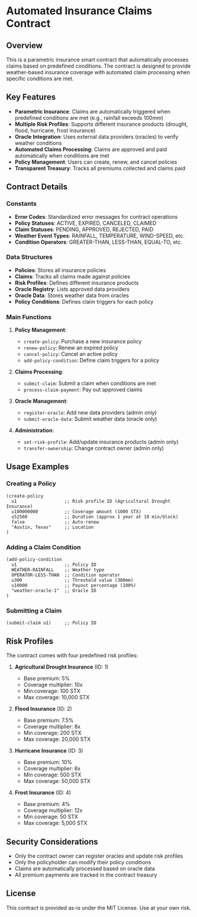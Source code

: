 # Automated Insurance Claims Contract

## Overview

This is a parametric insurance smart contract that automatically processes claims based on predefined conditions. The contract is designed to provide weather-based insurance coverage with automated claim processing when specific conditions are met.

## Key Features

- **Parametric Insurance**: Claims are automatically triggered when predefined conditions are met (e.g., rainfall exceeds 100mm)
- **Multiple Risk Profiles**: Supports different insurance products (drought, flood, hurricane, frost insurance)
- **Oracle Integration**: Uses external data providers (oracles) to verify weather conditions
- **Automated Claims Processing**: Claims are approved and paid automatically when conditions are met
- **Policy Management**: Users can create, renew, and cancel policies
- **Transparent Treasury**: Tracks all premiums collected and claims paid

## Contract Details

### Constants

- **Error Codes**: Standardized error messages for contract operations
- **Policy Statuses**: ACTIVE, EXPIRED, CANCELED, CLAIMED
- **Claim Statuses**: PENDING, APPROVED, REJECTED, PAID
- **Weather Event Types**: RAINFALL, TEMPERATURE, WIND-SPEED, etc.
- **Condition Operators**: GREATER-THAN, LESS-THAN, EQUAL-TO, etc.

### Data Structures

- **Policies**: Stores all insurance policies
- **Claims**: Tracks all claims made against policies
- **Risk Profiles**: Defines different insurance products
- **Oracle Registry**: Lists approved data providers
- **Oracle Data**: Stores weather data from oracles
- **Policy Conditions**: Defines claim triggers for each policy

### Main Functions

1. **Policy Management**:
   - `create-policy`: Purchase a new insurance policy
   - `renew-policy`: Renew an expired policy
   - `cancel-policy`: Cancel an active policy
   - `add-policy-condition`: Define claim triggers for a policy

2. **Claims Processing**:
   - `submit-claim`: Submit a claim when conditions are met
   - `process-claim-payment`: Pay out approved claims

3. **Oracle Management**:
   - `register-oracle`: Add new data providers (admin only)
   - `submit-oracle-data`: Submit weather data (oracle only)

4. **Administration**:
   - `set-risk-profile`: Add/update insurance products (admin only)
   - `transfer-ownership`: Change contract owner (admin only)

## Usage Examples

### Creating a Policy

```clarity
(create-policy 
  u1                  ;; Risk profile ID (Agricultural Drought Insurance)
  u100000000          ;; Coverage amount (1000 STX)
  u52560              ;; Duration (approx 1 year at 10 min/block)
  false               ;; Auto-renew
  "Austin, Texas"     ;; Location
)
```

### Adding a Claim Condition

```clarity
(add-policy-condition
  u1                  ;; Policy ID
  WEATHER-RAINFALL    ;; Weather type
  OPERATOR-LESS-THAN  ;; Condition operator
  u300                ;; Threshold value (300mm)
  u10000              ;; Payout percentage (100%)
  "weather-oracle-1"  ;; Oracle ID
)
```

### Submitting a Claim

```clarity
(submit-claim u1)     ;; Policy ID
```

## Risk Profiles

The contract comes with four predefined risk profiles:

1. **Agricultural Drought Insurance** (ID: 1)
   - Base premium: 5%
   - Coverage multiplier: 10x
   - Min coverage: 100 STX
   - Max coverage: 10,000 STX

2. **Flood Insurance** (ID: 2)
   - Base premium: 7.5%
   - Coverage multiplier: 8x
   - Min coverage: 200 STX
   - Max coverage: 20,000 STX

3. **Hurricane Insurance** (ID: 3)
   - Base premium: 10%
   - Coverage multiplier: 6x
   - Min coverage: 500 STX
   - Max coverage: 50,000 STX

4. **Frost Insurance** (ID: 4)
   - Base premium: 4%
   - Coverage multiplier: 12x
   - Min coverage: 50 STX
   - Max coverage: 5,000 STX

## Security Considerations

- Only the contract owner can register oracles and update risk profiles
- Only the policyholder can modify their policy conditions
- Claims are automatically processed based on oracle data
- All premium payments are tracked in the contract treasury

## License

This contract is provided as-is under the MIT License. Use at your own risk.
